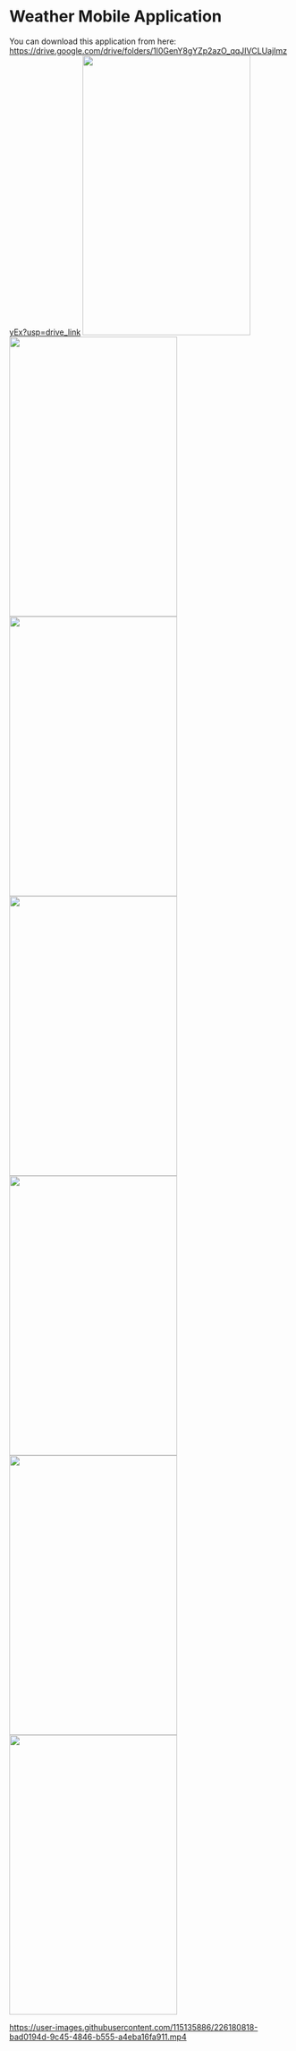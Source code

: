 
# Weather Mobile Application
You can download this application from here:
https://drive.google.com/drive/folders/1l0GenY8gYZp2azO_qqJIVCLUajImzyEx?usp=drive_link
 <span >
    <img   src="https://user-images.githubusercontent.com/115135886/226182788-7dc266fd-049e-406d-847b-316e070d6c62.png"  style="width:300"  height="500">
  </span> 
 <span >
    <img  src="https://user-images.githubusercontent.com/115135886/226182847-d12b7ee2-d649-4fa3-a65b-63d084dede23.png"  style="width:300"  height="500">
  </span> 
 <span >
    <img   src="https://user-images.githubusercontent.com/115135886/226182859-82903ed4-4169-4589-a165-5bec4a50f856.png"  style="width:300"  height="500">
  </span> 
<span >
   <img  src="https://user-images.githubusercontent.com/115135886/226182900-55170edf-5c3b-416b-88a7-29cbf242a234.png"  style="width:300"  height="500">
  </span>
<span >
    <img src="https://user-images.githubusercontent.com/115135886/226182905-896fcc03-dc82-4bae-891f-aec86e167918.png"  style="width:300"  height="500">
  </span>
<span >
    <img src="https://user-images.githubusercontent.com/115135886/226182908-57168089-9831-446f-af43-fa3c68fc8086.png"  style="width:300"  height="500">
  </span>
<span >
    <img   src="https://user-images.githubusercontent.com/115135886/226182914-62fb46a6-d8cd-411d-84c8-08caf49099bc.png"  style="width:300"  height="500">
  </span>
  
https://user-images.githubusercontent.com/115135886/226180818-bad0194d-9c45-4846-b555-a4eba16fa911.mp4

